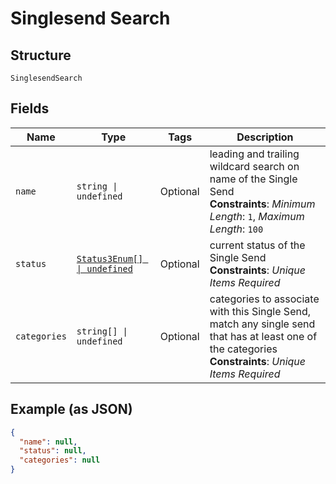 
# Singlesend Search

## Structure

`SinglesendSearch`

## Fields

| Name | Type | Tags | Description |
|  --- | --- | --- | --- |
| `name` | `string \| undefined` | Optional | leading and trailing wildcard search on name of the Single Send<br>**Constraints**: *Minimum Length*: `1`, *Maximum Length*: `100` |
| `status` | [`Status3Enum[] \| undefined`](../../doc/models/status-3-enum.md) | Optional | current status of the Single Send<br>**Constraints**: *Unique Items Required* |
| `categories` | `string[] \| undefined` | Optional | categories to associate with this Single Send, match any single send that has at least one of the categories<br>**Constraints**: *Unique Items Required* |

## Example (as JSON)

```json
{
  "name": null,
  "status": null,
  "categories": null
}
```

